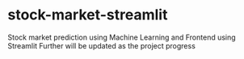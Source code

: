 # stock-market-streamlit
Stock market prediction using Machine Learning and Frontend using Streamlit
Further will be updated as the project progress
